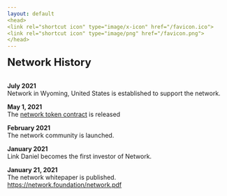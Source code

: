 ```yaml
---
layout: default
<head>
<link rel="shortcut icon" type="image/x-icon" href="/favicon.ico">
<link rel="shortcut icon" type="image/png" href="/favicon.png">
</head>
---
```


<b><font size="5">Network History</font></b>
<br>
<br>

**July 2021**
<br>
Network in Wyoming, United States is established to support the network.

**May 1, 2021**
<br>
The [network token contract](https://etherscan.io/tx/0x5a2d2d385e7210e9df6609e03eaf6e399ad9a037e27811c7c5687905036c659b) is released
<br>

**February 2021**
<br>
The network community is launched.

**January 2021**
<br>
Link Daniel becomes the first investor of Network.

**January 21, 2021**
<br>
The network whitepaper is published.
<br>
https://network.foundation/network.pdf 
